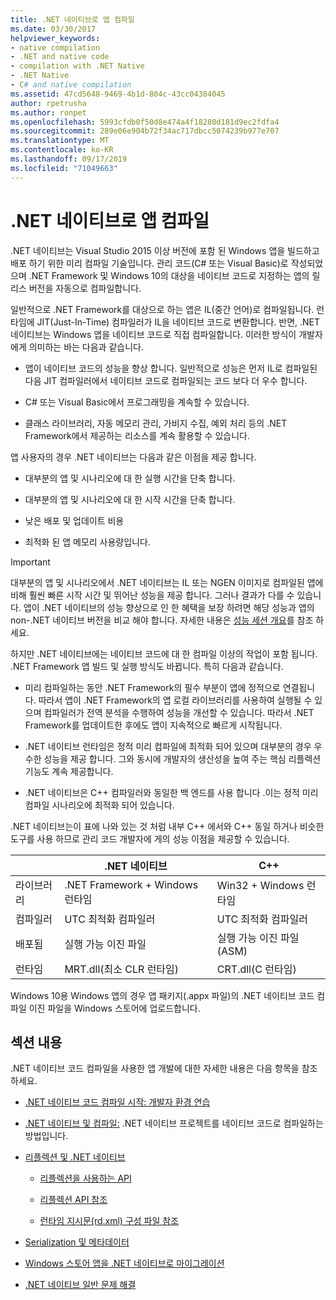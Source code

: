 ```yaml
---
title: .NET 네이티브로 앱 컴파일
ms.date: 03/30/2017
helpviewer_keywords:
- native compilation
- .NET and native code
- compilation with .NET Native
- .NET Native
- C# and native compilation
ms.assetid: 47cd5648-9469-4b1d-804c-43cc04384045
author: rpetrusha
ms.author: ronpet
ms.openlocfilehash: 5993cfdb0f50d8e474a4f18280d181d9ec2fdfa4
ms.sourcegitcommit: 289e06e904b72f34ac717dbcc5074239b977e707
ms.translationtype: MT
ms.contentlocale: ko-KR
ms.lasthandoff: 09/17/2019
ms.locfileid: "71049663"
---
```

# <a name="compiling-apps-with-net-native"></a>.NET 네이티브로 앱 컴파일

.NET 네이티브는 Visual Studio 2015 이상 버전에 포함 된 Windows 앱을 빌드하고 배포 하기 위한 미리 컴파일 기술입니다. 관리 코드(C# 또는 Visual Basic)로 작성되었으며 .NET Framework 및 Windows 10의 대상을 네이티브 코드로 지정하는 앱의 릴리스 버전을 자동으로 컴파일합니다.

일반적으로 .NET Framework를 대상으로 하는 앱은 IL(중간 언어)로 컴파일됩니다. 런타임에 JIT(Just-In-Time) 컴파일러가 IL을 네이티브 코드로 변환합니다. 반면, .NET 네이티브는 Windows 앱을 네이티브 코드로 직접 컴파일합니다. 이러한 방식이 개발자에게 의미하는 바는 다음과 같습니다.

- 앱이 네이티브 코드의 성능을 향상 합니다. 일반적으로 성능은 먼저 IL로 컴파일된 다음 JIT 컴파일러에서 네이티브 코드로 컴파일되는 코드 보다 더 우수 합니다.

- C# 또는 Visual Basic에서 프로그래밍을 계속할 수 있습니다.

- 클래스 라이브러리, 자동 메모리 관리, 가비지 수집, 예외 처리 등의 .NET Framework에서 제공하는 리소스를 계속 활용할 수 있습니다.

앱 사용자의 경우 .NET 네이티브는 다음과 같은 이점을 제공 합니다.

- 대부분의 앱 및 시나리오에 대 한 실행 시간을 단축 합니다.

- 대부분의 앱 및 시나리오에 대 한 시작 시간을 단축 합니다.

- 낮은 배포 및 업데이트 비용

- 최적화 된 앱 메모리 사용량입니다.

> [!IMPORTANT]
> 대부분의 앱 및 시나리오에서 .NET 네이티브는 IL 또는 NGEN 이미지로 컴파일된 앱에 비해 훨씬 빠른 시작 시간 및 뛰어난 성능을 제공 합니다. 그러나 결과가 다를 수 있습니다. 앱이 .NET 네이티브의 성능 향상으로 인 한 혜택을 보장 하려면 해당 성능과 앱의 non-.NET 네이티브 버전을 비교 해야 합니다. 자세한 내용은 [성능 세션 개요](https://docs.microsoft.com/visualstudio/profiling/performance-session-overview)를 참조 하세요.

하지만 .NET 네이티브에는 네이티브 코드에 대 한 컴파일 이상의 작업이 포함 됩니다. .NET Framework 앱 빌드 및 실행 방식도 바뀝니다. 특히 다음과 같습니다.

- 미리 컴파일하는 동안 .NET Framework의 필수 부분이 앱에 정적으로 연결됩니다. 따라서 앱이 .NET Framework의 앱 로컬 라이브러리를 사용하여 실행될 수 있으며 컴파일러가 전역 분석을 수행하여 성능을 개선할 수 있습니다. 따라서 .NET Framework를 업데이트한 후에도 앱이 지속적으로 빠르게 시작됩니다.

- .NET 네이티브 런타임은 정적 미리 컴파일에 최적화 되어 있으며 대부분의 경우 우수한 성능을 제공 합니다. 그와 동시에 개발자의 생산성을 높여 주는 핵심 리플렉션 기능도 계속 제공합니다.

- .NET 네이티브은 C++ 컴파일러와 동일한 백 엔드를 사용 합니다 .이는 정적 미리 컴파일 시나리오에 최적화 되어 있습니다.

.NET 네이티브는이 표에 나와 있는 것 처럼 내부 C++ 에서와 C++ 동일 하거나 비슷한 도구를 사용 하므로 관리 코드 개발자에 게의 성능 이점을 제공할 수 있습니다.

||.NET 네이티브|C++|
|-|----------------------------------------------------------------|-----------|
|라이브러리|.NET Framework + Windows 런타임|Win32 + Windows 런타임|
|컴파일러|UTC 최적화 컴파일러|UTC 최적화 컴파일러|
|배포됨|실행 가능 이진 파일|실행 가능 이진 파일(ASM)|
|런타임|MRT.dll(최소 CLR 런타임)|CRT.dll(C 런타임)|

Windows 10용 Windows 앱의 경우 앱 패키지(.appx 파일)의 .NET 네이티브 코드 컴파일 이진 파일을 Windows 스토어에 업로드합니다.

## <a name="in-this-section"></a>섹션 내용

.NET 네이티브 코드 컴파일을 사용한 앱 개발에 대한 자세한 내용은 다음 항목을 참조하세요.

- [.NET 네이티브 코드 컴파일 시작: 개발자 환경 연습](getting-started-with-net-native.md)

- [.NET 네이티브 및 컴파일:](net-native-and-compilation.md) .NET 네이티브 프로젝트를 네이티브 코드로 컴파일하는 방법입니다.

- [리플렉션 및 .NET 네이티브](reflection-and-net-native.md)

  - [리플렉션을 사용하는 API](apis-that-rely-on-reflection.md)

  - [리플렉션 API 참조](net-native-reflection-api-reference.md)

  - [런타임 지시문(rd.xml) 구성 파일 참조](runtime-directives-rd-xml-configuration-file-reference.md)

- [Serialization 및 메타데이터](serialization-and-metadata.md)

- [Windows 스토어 앱을 .NET 네이티브로 마이그레이션](migrating-your-windows-store-app-to-net-native.md)

- [.NET 네이티브 일반 문제 해결](net-native-general-troubleshooting.md)
